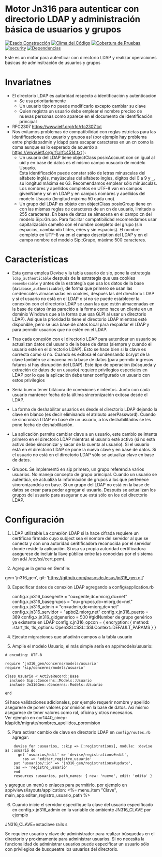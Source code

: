 # Motor Jn316 para autenticar con directorio LDAP y administración básica de usuarios y grupos
[![Esado Construcción](https://api.travis-ci.org/pasosdeJesus/jn316_gen.svg?branch=master)](https://travis-ci.org/pasosdeJesus/jn316_gen) [![Clima del Código](https://codeclimate.com/github/pasosdeJesus/jn316_gen/badges/gpa.svg)](https://codeclimate.com/github/pasosdeJesus/jn316_gen) [![Cobertura de Pruebas](https://codeclimate.com/github/pasosdeJesus/jn316_gen/badges/coverage.svg)](https://codeclimate.com/github/pasosdeJesus/jn316_gen) [![security](https://hakiri.io/github/pasosdeJesus/jn316_gen/master.svg)](https://hakiri.io/github/pasosdeJesus/jn316_gen/master) [![Dependencias](https://gemnasium.com/pasosdeJesus/jn316_gen.svg)](https://gemnasium.com/pasosdeJesus/jn316_gen) 

Este es un motor para autenticar con directorio LDAP y realizar operaciones 
básicas de adminsitración de usuarios y grupos

# Invariatnes

* El directorio LDAP es autoridad respecto a identificación y autenticacion
	- Se usa prioritariamente
	- Un usuario tipo no puede modificarlo excepto cambiar su clave
	- Quien registra un usuario debe emplear el nombre preciso de nuevas
	  personas como aparece en el documento de identificación principal
* RFC2307 https://www.ietf.org/rfc/rfc2307.txt
* Nos evitamos problemas de compatibilidad con reglas estrictas para
  las identificaciones de usuario y grupos así (por ejemplo hay problema entre 
  phpldapadmin y ldapd para escapar caracteres en un cn como la coma
  aunque es lo esperado de acuerdo a  https://www.ietf.org/rfc/rfc4514.txt ):
  * Un usuario del LDAP tiene objectClass posixAccount con cn igual al uid 
    y en base de datos es el mismo campo nusuario de modelo Usuario.  
    Esta identificación puede constar sólo de letras mínusculas del alfabeto 
    inglés, mayúsculas del alfabeto ingles, digitos del 0 a 9 y `_`, su
    longitud máxima es 63.
    Recomendamos emplear sólo minúsculas.  Los nombres y apellidos completos 
    en UTF-8 van en campos givenName y sn en LDAP y en campos nombres y 
    apellidos del modelo Usuario (longitud máxima 50 cada uno).
  * Un grupo del LDAP es objeto con objectClass posixGroup tiene cn con las 
    mismas reglas de caracteres de un cn de usuario, limitado a 255
    caracteres. En base de datos se almacena en el campo cn del modelo 
    Sip::Grupo.  Para facilitar compatibilidad recomendamos usar 
    capitalización camello con el nombre completo del grupo (sin espacios, 
    cambiando tildes, eñes y sin espacios).  El nombre completo en UTF-8 
    va en el campo description del LDAP y en el campo nombre del modelo 
    Sip::Grupo, máximo 500 caracteres.

# Características 

* Esta gema emplea Devise y la tabla usuario de sip, pone la estrategía 
  ```ldap_authenticable``` después de la estrategía que usa cookies 
  ```rememberable``` y antes de la estrategía que usa los datos de la base
  (```database_authenticable```),
  de forma que primero se usan las credenciales almacenadas en cookies,
  después las del directorio LDAP y si el usuario no está en el LDAP o si 
  no se puede establecer la conexión con el directorio LDAP se usan las 
  que estén almacenadas en la base de datos (más parecido a la forma como 
  hace un cliente en un dominio Windows que a la forma que usa GLPI al usar un 
  directorio LDAP).  Así que la prioridad la tiene el directorio LDAP
  mientras esté disponible, pero se usa base de datos local para respaldar
  el LDAP y para permitir usuarios que no estén en el LDAP.

* Tras cada conexión con el directorio LDAP para autenticar un usuario
  se actualizan datos del usuario de la base de datos (siempre y cuando
  el usuario esté en el directorio LDAP). Esto se hace bien si la clave
  es correcta como si no.    Cuando es exitosa el condensando bcrypt de la
  clave también se almacena en la base de datos (para permitir ingresos 
  futuros si hay disrupción del LDAP).    Este tipo de operación (búsqueda
  y extración de datos de un usuario) requiere privilegios especiales
  en LDAP por lo que la aplicación debe tener configurado un usuario con
  estos privilegios

* Sería bueno tener bitácora de conexiones e intentos.  Junto con cada
  usuario mantener fecha de la última sincronización exitosa desde el
  LDAP.

* La forma de deshabilitar usuarios es desde el directorio LDAP
  dejando la clave en blanco (es decir eliminando el atributo userPassword).
  Cuando se sincroniza LDAP en base de un usuario, a los deshabilitados
  se les pone fecha de deshabilitación.

* La aplicación permite cambiar clave a un usuario, este cambio se intenta
  primero en el directorio LDAP mientras el usuario esté activo (si no 
  está activo debe sincronizar y sacar de la cuenta al usuario).  Si el
  usuario está en el directorio LDAP se pone la nueva clave y en 
  base de datos.  Si el usuario no está en el directorio LDAP sólo se 
  actualiza clave en base de datos.  

* Grupos.  Se  implementó en sip primero, un grupo referencia varios
  usuarios. No maneja concepto de grupo principal. 
  Cuando un usuario se autentica, se actualiza la información de 
  grupos a los que pertenece sincronizandola en base.  Si un grupo del LDAP
  no está en la base de datos se crear para poder agregar el usuario.
  Después se actualizan los grupos del usuario para asegurar que está
  sólo en los del directorio LDAP.

# Configuración

1. LDAP utilizable
  La conexión LDAP si la hace cifrada requiere un certificao firmado cuyo
  subject sea el nombre del servidor al que se conecta y con una autoridad
  ceritificadora reconocida por el servidor donde reside la aplicación.
  Si usa su propia autoridad certificadora asegurese de incluir la llave
  pública entre las conocidas por el sistema (en adJ /etc/ssl/cert.pem).

2. Agregue la gema en Gemfile:

gem 'jn316_gen', git: 'https://github.com/pasosdeJesus/jn316_gen.git'

3. Especificar datos de conexión LDAP agregando a config/application.rb

    config.x.jn316_basegente = "ou=gente,dc=miorg,dc=net"
    config.x.jn316_basegrupos = "ou=grupos,dc=miorg,dc=net"
    config.x.jn316_admin = "cn=admin,dc=miorg,dc=net"
    config.x.jn316_servidor = "apbd2.miorg.net"
    config.x.jn316_puerto = 389
    config.x.jn316_gidgenerico = 500  #gidNumber de grupo genérico ya existente en LDAP
    config.x.jn316_opcon = {
      encryption: {
        method: :start_tls,
        tls_options: OpenSSL::SSL::SSLContext::DEFAULT_PARAMS
      }
    }

3. Ejecute migraciones que añadirán campos a la tabla usuario

4. Amplie el modelo Usuario, el más simple sería en app/models/usuario:

```
# encoding: UTF-8

require 'jn316_gen/concerns/models/usuario'
require 'sip/concerns/models/usuario'

class Usuario < ActiveRecord::Base
  include Sip::Concerns::Models::Usuario
  include Jn316Gen::Concerns::Models::Usuario

end
```

Si hace validaciones adicionales, por ejemplo requerir nombre y apellido
asegurese de poner valores por omisión en la base de datos. Así mismo
asegurese de tener valores como rol, oficina y otros necesarios.  
Ver ejemplo en cor1440_cinep-ldap/db/migrate/nombres_apellidos_poromision

5. Para activar cambio de clave en directorio LDAP en ```config/routes.rb```
  agregar:
```
    devise_for :usuarios, :skip => [:registrations], module: :devise
as :usuario do
      get 'usuarios/edit' => 'devise/registrations#edit', 
        :as => 'editar_registro_usuario'    
    put 'usuarios/:id' => 'jn316_gen/registrations#update', 
    :as => 'registro_usuario'            
    end
    resources :usuarios, path_names: { new: 'nuevo', edit: 'edita' } 
```
 
   y agregue un menú o enlaces para permitirlo, por ejemplo en
   app/views/layouts/application:
  <%= menu_item "Clave", main_app.editar_registro_usuario_path %>

6. Cuando inicie el servidor especifique la clave del usuario
  especificado en config.x.jn316_admin en la variable
  de ambiente JN316_CLAVE por ejemplo

JN316_CLAVE=estaclave rails s

  Se requiere usuario y clave de administrador para realizar búsquedas
  en el directorio y proximamente para administrar usuarios.  Si no necesita la
  funcionalidad de administrar usuarios puede especificar un usuario
  sólo con privilegios de busqueatre los usuarios del directorio.



